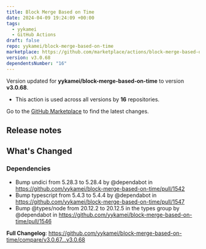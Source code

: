```yaml
---
title: Block Merge Based on Time
date: 2024-04-09 19:24:09 +00:00
tags:
  - yykamei
  - GitHub Actions
draft: false
repo: yykamei/block-merge-based-on-time
marketplace: https://github.com/marketplace/actions/block-merge-based-on-time
version: v3.0.68
dependentsNumber: "16"
---
```



Version updated for **yykamei/block-merge-based-on-time** to version **v3.0.68**.
- This action is used across all versions by **16** repositories.

Go to the [GitHub Marketplace](https://github.com/marketplace/actions/block-merge-based-on-time) to find the latest changes.

## Release notes

<!-- Release notes generated using configuration in .github/release.yml at main -->

## What's Changed
### Dependencies
* Bump undici from 5.28.3 to 5.28.4 by @dependabot in https://github.com/yykamei/block-merge-based-on-time/pull/1542
* Bump typescript from 5.4.3 to 5.4.4 by @dependabot in https://github.com/yykamei/block-merge-based-on-time/pull/1547
* Bump @types/node from 20.12.2 to 20.12.5 in the types group by @dependabot in https://github.com/yykamei/block-merge-based-on-time/pull/1546


**Full Changelog**: https://github.com/yykamei/block-merge-based-on-time/compare/v3.0.67...v3.0.68

